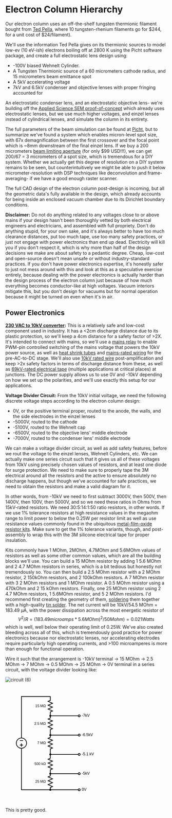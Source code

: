 # Electron Column Hierarchy
Our electron column uses an off-the-shelf tungsten thermionic filament bought from [Ted Pella](https://www.tedpella.com/apertures-and-filaments_html/tungsten-filaments.aspx), where 10 tungsten-rhenium filaments go for $244, for a unit cost of $24/filament).

We'll use the information Ted Pella gives on its thermionic sources to model low-ev (10 eV-ish) electrons boiling off at 2800 K using the Picht software package, and create a full electrostatic lens design using:

- -100V biased Wehnelt Cylinder.
- A Tungsten Thermionic source of a 60 micrometers cathode radius, and 15 micrometers beam emittance spot
- A 5kV accelerating voltage
- 7kV and 6.5kV condenser and objective lenses with proper fringing accounted for

An electrostatic condenser lens, and an electrostatic objective lens- we're building off the [Applied Science SEM proof-of-concept](https://www.youtube.com/watch?v=VdjYVF4a6iU&t=467s) which already uses electrostatic lenses, but we use much higher voltages, and einzel lenses instead of cylindrical lenses, and simulate the column in its entirety.

The full parameters of the beam simulation can be found at [Picht](https://github.com/rolypolytoy/picht/blob/main/examples/sem.py), but to summarize we've found a system which enables micron-level spot size, with 67x demagnification between the first crossover and the focal point which is ~8mm downstream of the final einzel lens. If we buy a 200 micrometers [beam limiting aperture](https://www.tedpella.com/apertures-and-filaments_html/aperture3.aspx) (for only $99 USD!!!), we can get 200/67 = 3 micrometers of a spot size, which is tremendous for a DIY system. Whether we actually get this degree of resolution on a DIY system remains to be seen, but counterintuitively we might be able to push it below micrometer-resolution with DSP techniques like deconvolution and frame-averaging- if we have a good enough raster scanner.

The full CAD design of the electron column post-design is incoming, but all the geometric data's fully available in the design, which already accounts for being inside an enclosed vacuum chamber due to its Dirichlet boundary conditions.

**Disclaimer:** Do not do anything related to any voltages close to or above mains if your design hasn't been thoroughly vetted by both electrical engineers and electricians, and assembled with full propriety. Don't do anything stupid, for your own sake, and it's always better to have too much clearance distances, put too much tape, use too many safety practices, or just not engage with power electronics than end up dead. Electricity will kill you if you don't respect it, which is why more than half of the design decisions we make are about safety to a pedantic degree. Cheap, low-cost and open-source doesn't mean unsafe or without industry-standard practices. If you don't have power electronics expertise, it's honestly safer to just not mess around with this and look at this as a speculative exercise entirely, because dealing with the power electronics is actually harder than the design process of the electron column just because of how much everything becomes conductor-like at high voltages. Vacuum interiors mitigate this, but you don't design for vacuums but for normal operation because it might be turned on even when it's in air.

## Power Electronics

**[230 VAC to 10kV converter](https://ar.aliexpress.com/item/1005003518403820.html):**
This is a relatively safe and low-cost component used in industry. It has a <2cm discharge distance due to its plastic protection, so we'll keep a 4cm distance for a safety factor of >2X. It's intended to connect with mains, so we'll use a [mains relay](https://www.amazon.in/CLUB-BOLLYWOOD-Channel-Optocoupler-Insulation/dp/B0C2PT1KRB) to enable PWM-pin controlled switching of the mains voltage that powers the 10kV power source, as well as [heat shrink tubes](https://www.amazon.in/Rpi-shop-Polyolefin-Insulated-Multicolour/dp/B08S3TP2Q6) and [mains-rated wiring](https://www.amazon.in/TWC-Lite-Single-Black-Electrical/dp/B0B7GG46KJ) for the pre-AC-to-DC stage. We'll also use [10kV rated wire](https://ar.aliexpress.com/item/1005001839936748.html?gatewayAdapt=glo2ara) post-amplification and keep >2x safety factors in terms of discharge distance from these, as well as [69kV-rated electrical tape](https://www.amazon.in/3M-70-Self-Fusing-Silicone-Electrical/dp/B0029Z5RSY) (multiple applications at critical places) at junctions. The DC power supply allows us to use 0V and -10kV depending on how we set up the polarities, and we'll use exactly this setup for our applications. 

**Voltage Divider Circuit:**
From the 10kV initial voltage, we need the following discrete voltage steps according to the electron column design:

- 0V, or the positive terminal proper, routed to the anode, the walls, and the side electrodes in the einzel lenses
- -5000V, routed to the cathode
- -5100V, routed to the Wehnelt cap
- -6500V, routed to the objective lens' middle electrode
- -7000V, routed to the condenser lens' middle electrode
  
We can make a voltage divider circuit, as well as add safety features, before we rout the voltage to the einzel lenses, Wehnelt Cylinders, etc. We can actually make one series circuit such that it gives us all of these voltages from 10kV using precisely chosen values of resistors, and at least one diode for surge protection. We need to make sure to properly tape the 3M electrical around all the resistors and the active to ensure absolutely no discharge happens, but though we've accounted for safe practices, we need to obtain the resistors and make a valid diagram for it.

In other words, from -10kV we need to first subtract 3000V, then 500V, then 1400V, then 100V, then 5000V, and so we need these ratios in Ohms from 15kV-rated resistors. We need 30:5:14:1:50 ratio resistors, in other words. If we use 1% tolerance resistors at high resistance values in the megaohm range to limit power to below the 0.25W per resistor limit as well as use resistance values commonly found in the ubiquitous [metal-film-oxide resistor kits](https://www.amazon.in/AVS-Components-Tolerance-Assortment-Electronics/dp/B0D6LRXK5P). Make sure to get the 1% tolerance variants, though, and post-assembly to wrap this with the 3M silicone electrical tape for proper insulation.

Kits commonly have 1 MOhm, 2MOhm, 4.7MOhm and 5.6MOhm values of resistors as well as some other common values, which are all the building blocks we'll use. You can build a 15 MOhm resistor by adding  1 5.6 MOhm and 2 4.7 MOhm resistors in series, which is a bit tedious but honestly not tremendously so. You can then build a 2.5 MOhm resistor with a 2 MOhm resistor, 2 150kOhm resistors, and 2 100kOhm resistors. A 7 MOhm resistor with 3 2 MOhm resistors and 1 MOhm resistor. A 0.5 MOhm resistor using a 470kOhm and 2 15 kOhm resistors. Finally, one 25 MOhm resistor using 2 4.7 MOhm resistors, 1 5.6MOhm resistor, and 5 2 MOhm resistors. I'd recommend first creating the geometry of them, [soldering](https://www.amazon.in/Electronic-Spices-Starter-60watt-Soldering/dp/B098XTZJYQ) them together with a high-quality [tin solder](https://www.amazon.in/Solder-Soldering-Electronic-Electrical-Components/dp/B0B3D8NLMB). The net current will be 10kV/54.5 MOhm = 183.49 µA, with the power dissipation across the most energetic resistor of $$V^2/R = (183.49 microamps * 5.6 MOhm)^2/50 Mohm) = 0.021 Watts$$ which is well, well below their operating limit of 0.25W. We've also created bleeding across all of this, which is tremendously good practice for power electronics because nor electrostatic lenses, nor accelerating electrodes require particularly high operating currents, and >100 microamperes is more than enough for functional operation. 

Wire it such that the arrangement is -10kV terminal -> 15 MOhm -> 2.5 MOhm -> 7 MOhm -> 0.5 MOhm -> 25 MOhm -> 0V terminal in a series circuit, with the voltage divider looking like:

![circuit (6)](https://github.com/user-attachments/assets/8271819e-8a73-4d14-948c-81e136f0b9ac)<?xml version="1.0" encoding="utf-8"?>
<!-- Generator: Circuit Diagram, cdlibrary.dll 4.0.0.0 -->
<!DOCTYPE svg PUBLIC "-//W3C//DTD SVG 1.1//EN" "http://www.w3.org/Graphics/SVG/1.1/DTD/svg11.dtd">
<svg version="1.1" width="320" height="360" xmlns="http://www.w3.org/2000/svg">
	<text x="238" y="320" style="font-family:Arial;font-size:12px;text-anchor:start" dominant-baseline="middle" transform="rotate(0, 238, 320)">0V</text>
	<line x1="220" y1="320" x2="227" y2="320" style="stroke:rgb(0, 0, 0);stroke-linecap:square;stroke-width:2" />
	<ellipse cx="230" cy="320" rx="3" ry="3" style="fill-opacity:0;fill:rgb(0, 0, 0);stroke:rgb(0, 0, 0);stroke-width:2" />
	<text x="238" y="270" style="font-family:Arial;font-size:12px;text-anchor:start" dominant-baseline="middle" transform="rotate(0, 238, 270)">-5kV</text>
	<line x1="220" y1="270" x2="227" y2="270" style="stroke:rgb(0, 0, 0);stroke-linecap:square;stroke-width:2" />
	<ellipse cx="230" cy="270" rx="3" ry="3" style="fill-opacity:0;fill:rgb(0, 0, 0);stroke:rgb(0, 0, 0);stroke-width:2" />
	<text x="238" y="210" style="font-family:Arial;font-size:12px;text-anchor:start" dominant-baseline="middle" transform="rotate(0, 238, 210)">-5.1 kV</text>
	<line x1="220" y1="210" x2="227" y2="210" style="stroke:rgb(0, 0, 0);stroke-linecap:square;stroke-width:2" />
	<ellipse cx="230" cy="210" rx="3" ry="3" style="fill-opacity:0;fill:rgb(0, 0, 0);stroke:rgb(0, 0, 0);stroke-width:2" />
	<text x="238" y="150" style="font-family:Arial;font-size:12px;text-anchor:start" dominant-baseline="middle" transform="rotate(0, 238, 150)">-6.5kV</text>
	<line x1="220" y1="150" x2="227" y2="150" style="stroke:rgb(0, 0, 0);stroke-linecap:square;stroke-width:2" />
	<ellipse cx="230" cy="150" rx="3" ry="3" style="fill-opacity:0;fill:rgb(0, 0, 0);stroke:rgb(0, 0, 0);stroke-width:2" />
	<text x="238" y="90" style="font-family:Arial;font-size:12px;text-anchor:start" dominant-baseline="middle" transform="rotate(0, 238, 90)">-7kV</text>
	<line x1="220" y1="90" x2="227" y2="90" style="stroke:rgb(0, 0, 0);stroke-linecap:square;stroke-width:2" />
	<ellipse cx="230" cy="90" rx="3" ry="3" style="fill-opacity:0;fill:rgb(0, 0, 0);stroke:rgb(0, 0, 0);stroke-width:2" />
	<line x1="140" y1="90" x2="220" y2="90" style="stroke:rgb(0, 0, 0);stroke-linecap:square;stroke-width:2" />
	<line x1="140" y1="150" x2="220" y2="150" style="stroke:rgb(0, 0, 0);stroke-linecap:square;stroke-width:2" />
	<line x1="140" y1="210" x2="220" y2="210" style="stroke:rgb(0, 0, 0);stroke-linecap:square;stroke-width:2" />
	<line x1="140" y1="270" x2="220" y2="270" style="stroke:rgb(0, 0, 0);stroke-linecap:square;stroke-width:2" />
	<line x1="140" y1="320" x2="220" y2="320" style="stroke:rgb(0, 0, 0);stroke-linecap:square;stroke-width:2" />
	<line x1="50" y1="320" x2="140" y2="320" style="stroke:rgb(0, 0, 0);stroke-linecap:square;stroke-width:2" />
	<line x1="50" y1="200" x2="50" y2="320" style="stroke:rgb(0, 0, 0);stroke-linecap:square;stroke-width:2" />
	<line x1="50" y1="30" x2="140" y2="30" style="stroke:rgb(0, 0, 0);stroke-linecap:square;stroke-width:2" />
	<line x1="50" y1="30" x2="50" y2="150" style="stroke:rgb(0, 0, 0);stroke-linecap:square;stroke-width:2" />
	<line x1="140" y1="270" x2="140" y2="275" style="stroke:rgb(0, 0, 0);stroke-linecap:square;stroke-width:2" />
	<line x1="140" y1="315" x2="140" y2="320" style="stroke:rgb(0, 0, 0);stroke-linecap:square;stroke-width:2" />
	<path d="M 140,275 L 140,277 L 133,280 L 147,286 L 133,292 L 147,298 L 133,304 L 147,310 L 140,313 L 140,315" style="fill-opacity:0;fill:rgb(0, 0, 0);stroke:rgb(0, 0, 0);stroke-linecap:square;stroke-width:2" />
	<text x="126" y="295" style="font-family:Arial;font-size:11px;text-anchor:end" dominant-baseline="middle" transform="rotate(0, 126, 295)">25 MΩ</text>
	<line x1="140" y1="210" x2="140" y2="220" style="stroke:rgb(0, 0, 0);stroke-linecap:square;stroke-width:2" />
	<line x1="140" y1="260" x2="140" y2="270" style="stroke:rgb(0, 0, 0);stroke-linecap:square;stroke-width:2" />
	<path d="M 140,220 L 140,222 L 133,225 L 147,231 L 133,237 L 147,243 L 133,249 L 147,255 L 140,258 L 140,260" style="fill-opacity:0;fill:rgb(0, 0, 0);stroke:rgb(0, 0, 0);stroke-linecap:square;stroke-width:2" />
	<text x="126" y="240" style="font-family:Arial;font-size:11px;text-anchor:end" dominant-baseline="middle" transform="rotate(0, 126, 240)">500 kΩ</text>
	<line x1="140" y1="140" x2="140" y2="155" style="stroke:rgb(0, 0, 0);stroke-linecap:square;stroke-width:2" />
	<line x1="140" y1="195" x2="140" y2="210" style="stroke:rgb(0, 0, 0);stroke-linecap:square;stroke-width:2" />
	<path d="M 140,155 L 140,157 L 133,160 L 147,166 L 133,172 L 147,178 L 133,184 L 147,190 L 140,193 L 140,195" style="fill-opacity:0;fill:rgb(0, 0, 0);stroke:rgb(0, 0, 0);stroke-linecap:square;stroke-width:2" />
	<text x="126" y="175" style="font-family:Arial;font-size:11px;text-anchor:end" dominant-baseline="middle" transform="rotate(0, 126, 175)">7 MΩ</text>
	<line x1="140" y1="90" x2="140" y2="95" style="stroke:rgb(0, 0, 0);stroke-linecap:square;stroke-width:2" />
	<line x1="140" y1="135" x2="140" y2="140" style="stroke:rgb(0, 0, 0);stroke-linecap:square;stroke-width:2" />
	<path d="M 140,95 L 140,97 L 133,100 L 147,106 L 133,112 L 147,118 L 133,124 L 147,130 L 140,133 L 140,135" style="fill-opacity:0;fill:rgb(0, 0, 0);stroke:rgb(0, 0, 0);stroke-linecap:square;stroke-width:2" />
	<text x="126" y="115" style="font-family:Arial;font-size:11px;text-anchor:end" dominant-baseline="middle" transform="rotate(0, 126, 115)">2.5 MΩ</text>
	<line x1="140" y1="30" x2="140" y2="40" style="stroke:rgb(0, 0, 0);stroke-linecap:square;stroke-width:2" />
	<line x1="140" y1="80" x2="140" y2="90" style="stroke:rgb(0, 0, 0);stroke-linecap:square;stroke-width:2" />
	<path d="M 140,40 L 140,42 L 133,45 L 147,51 L 133,57 L 147,63 L 133,69 L 147,75 L 140,78 L 140,80" style="fill-opacity:0;fill:rgb(0, 0, 0);stroke:rgb(0, 0, 0);stroke-linecap:square;stroke-width:2" />
	<text x="126" y="60" style="font-family:Arial;font-size:11px;text-anchor:end" dominant-baseline="middle" transform="rotate(0, 126, 60)">15 MΩ</text>
	<line x1="50" y1="200" x2="50" y2="191" style="stroke:rgb(0, 0, 0);stroke-linecap:square;stroke-width:2" />
	<ellipse cx="50" cy="175" rx="16" ry="16" style="fill-opacity:0;fill:rgb(0, 0, 0);stroke:rgb(0, 0, 0);stroke-width:2" />
	<line x1="50" y1="159" x2="50" y2="150" style="stroke:rgb(0, 0, 0);stroke-linecap:square;stroke-width:2" />
	<path d="M 50,175 M 50,185 L 50,177 M 46,181 L 54,181 M 46,167 L 54,167" style="fill-opacity:0;fill:rgb(0, 0, 0);stroke:rgb(0, 0, 0);stroke-linecap:square;stroke-width:2" />
	<ellipse cx="140" cy="90" rx="2" ry="2" style="fill-opacity:1;fill:rgb(0, 0, 0);stroke:rgb(0, 0, 0);stroke-width:2" />
	<ellipse cx="140" cy="150" rx="2" ry="2" style="fill-opacity:1;fill:rgb(0, 0, 0);stroke:rgb(0, 0, 0);stroke-width:2" />
	<ellipse cx="140" cy="210" rx="2" ry="2" style="fill-opacity:1;fill:rgb(0, 0, 0);stroke:rgb(0, 0, 0);stroke-width:2" />
	<ellipse cx="140" cy="270" rx="2" ry="2" style="fill-opacity:1;fill:rgb(0, 0, 0);stroke:rgb(0, 0, 0);stroke-width:2" />
	<ellipse cx="140" cy="320" rx="2" ry="2" style="fill-opacity:1;fill:rgb(0, 0, 0);stroke:rgb(0, 0, 0);stroke-width:2" />
</svg>

This is pretty good.

